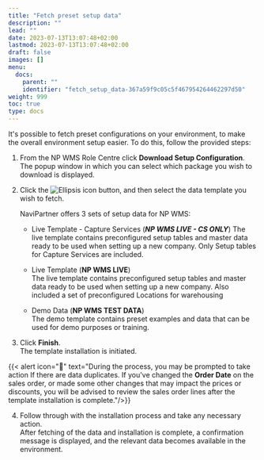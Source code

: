 ```yaml
---
title: "Fetch preset setup data"
description: ""
lead: ""
date: 2023-07-13T13:07:48+02:00
lastmod: 2023-07-13T13:07:48+02:00
draft: false
images: []
menu:
  docs:
    parent: ""
    identifier: "fetch_setup_data-367a59f9c05c5f467954264462297d50"
weight: 999
toc: true
type: docs
---
```


It's possible to fetch preset configurations on your environment, to make the overall environment setup easier. To do this, follow the provided steps: 

1. From the NP WMS Role Centre click **Download Setup Configuration**.        
   The popup window in which you can select which package you wish to download is displayed.
2. Click the ![Ellipsis icon](elipsis_icon.png) button, and then select the data template you wish to fetch.

    NaviPartner offers 3 sets of setup data for NP WMS:
    - Live Template - Capture Services (***NP WMS LIVE - CS ONLY***)
      The live template contains preconfigured setup tables and master data ready to be used when setting up a new company.
      Only Setup tables for Capture Services are included.

    - Live Template (**NP WMS LIVE**)            
      The live template contains preconfigured setup tables and master data ready to be used when setting up a new company.
      Also included a set of preconfigured Locations for warehousing  

    - Demo Data (**NP WMS TEST DATA**)             
      The demo template contains preset examples and data that can be used for demo purposes or training.

3. Click **Finish**.      
   The template installation is initiated.
   
  {{< alert icon="📝" text="During the process, you may be prompted to take action If there are data duplicates. If you've changed the <b>Order Date</b> on the sales order, or made some other changes that may impact the prices or discounts, you will be advised to review the sales order lines after the template installation is complete."/>}}

4. Follow through with the installation process and take any necessary action.      
   After fetching of the data and installation is complete, a confirmation message is displayed, and the relevant data becomes available in the environment.
